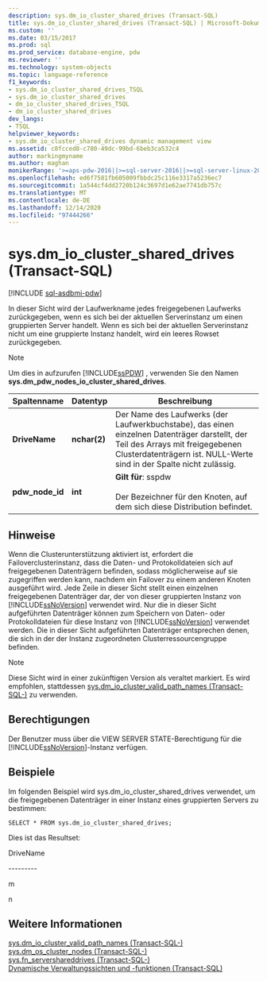 ```yaml
---
description: sys.dm_io_cluster_shared_drives (Transact-SQL)
title: sys.dm_io_cluster_shared_drives (Transact-SQL) | Microsoft-Dokumentation
ms.custom: ''
ms.date: 03/15/2017
ms.prod: sql
ms.prod_service: database-engine, pdw
ms.reviewer: ''
ms.technology: system-objects
ms.topic: language-reference
f1_keywords:
- sys.dm_io_cluster_shared_drives_TSQL
- sys.dm_io_cluster_shared_drives
- dm_io_cluster_shared_drives_TSQL
- dm_io_cluster_shared_drives
dev_langs:
- TSQL
helpviewer_keywords:
- sys.dm_io_cluster_shared_drives dynamic management view
ms.assetid: c8fcced8-c780-49dc-99bd-6beb3ca532c4
author: markingmyname
ms.author: maghan
monikerRange: '>=aps-pdw-2016||>=sql-server-2016||>=sql-server-linux-2017||=azuresqldb-mi-current'
ms.openlocfilehash: ed6f7581fb605009fbbdc25c116e3317a5236ec7
ms.sourcegitcommit: 1a544cf4dd2720b124c3697d1e62ae7741db757c
ms.translationtype: MT
ms.contentlocale: de-DE
ms.lasthandoff: 12/14/2020
ms.locfileid: "97444266"
---
```

# <a name="sysdm_io_cluster_shared_drives-transact-sql"></a>sys.dm_io_cluster_shared_drives (Transact-SQL)
[!INCLUDE [sql-asdbmi-pdw](../../includes/applies-to-version/sql-asdbmi-pdw.md)]

  In dieser Sicht wird der Laufwerkname jedes freigegebenen Laufwerks zurückgegeben, wenn es sich bei der aktuellen Serverinstanz um einen gruppierten Server handelt. Wenn es sich bei der aktuellen Serverinstanz nicht um eine gruppierte Instanz handelt, wird ein leeres Rowset zurückgegeben.  
  
> [!NOTE]  
>  Um dies in aufzurufen [!INCLUDE[ssPDW](../../includes/sspdw-md.md)] , verwenden Sie den Namen **sys.dm_pdw_nodes_io_cluster_shared_drives**.  
  
|Spaltenname|Datentyp|Beschreibung|  
|-----------------|---------------|-----------------|  
|**DriveName**|**nchar(2)**|Der Name des Laufwerks (der Laufwerkbuchstabe), das einen einzelnen Datenträger darstellt, der Teil des Arrays mit freigegebenen Clusterdatenträgern ist. NULL-Werte sind in der Spalte nicht zulässig.|  
|**pdw_node_id**|**int**|**Gilt für**: sspdw<br /><br /> Der Bezeichner für den Knoten, auf dem sich diese Distribution befindet.|  
  
## <a name="remarks"></a>Hinweise  
 Wenn die Clusterunterstützung aktiviert ist, erfordert die Failoverclusterinstanz, dass die Daten- und Protokolldateien sich auf freigegebenen Datenträgern befinden, sodass möglicherweise auf sie zugegriffen werden kann, nachdem ein Failover zu einem anderen Knoten ausgeführt wird. Jede Zeile in dieser Sicht stellt einen einzelnen freigegebenen Datenträger dar, der von dieser gruppierten Instanz von [!INCLUDE[ssNoVersion](../../includes/ssnoversion-md.md)] verwendet wird. Nur die in dieser Sicht aufgeführten Datenträger können zum Speichern von Daten- oder Protokolldateien für diese Instanz von [!INCLUDE[ssNoVersion](../../includes/ssnoversion-md.md)] verwendet werden. Die in dieser Sicht aufgeführten Datenträger entsprechen denen, die sich in der der Instanz zugeordneten Clusterressourcengruppe befinden.  
  
> [!NOTE]  
>  Diese Sicht wird in einer zukünftigen Version als veraltet markiert. Es wird empfohlen, stattdessen [sys.dm_io_cluster_valid_path_names &#40;Transact-SQL-&#41;](../../relational-databases/system-dynamic-management-views/sys-dm-io-cluster-valid-path-names-transact-sql.md) zu verwenden.  
  
## <a name="permissions"></a>Berechtigungen  
 Der Benutzer muss über die VIEW SERVER STATE-Berechtigung für die [!INCLUDE[ssNoVersion](../../includes/ssnoversion-md.md)]-Instanz verfügen.  
  
## <a name="examples"></a>Beispiele  
 Im folgenden Beispiel wird sys.dm_io_cluster_shared_drives verwendet, um die freigegebenen Datenträger in einer Instanz eines gruppierten Servers zu bestimmen:  
  
```  
SELECT * FROM sys.dm_io_cluster_shared_drives;  
```  
  
 Dies ist das Resultset:  
  
 DriveName  
  
 --------\-  
  
 m  
  
 n  
  
## <a name="see-also"></a>Weitere Informationen  
 [sys.dm_io_cluster_valid_path_names &#40;Transact-SQL-&#41;](../../relational-databases/system-dynamic-management-views/sys-dm-io-cluster-valid-path-names-transact-sql.md)   
 [sys.dm_os_cluster_nodes &#40;Transact-SQL-&#41;](../../relational-databases/system-dynamic-management-views/sys-dm-os-cluster-nodes-transact-sql.md)   
 [sys.fn_servershareddrives &#40;Transact-SQL-&#41;](../../relational-databases/system-functions/sys-fn-servershareddrives-transact-sql.md)   
 [Dynamische Verwaltungssichten und -funktionen &#40;Transact-SQL&#41;](~/relational-databases/system-dynamic-management-views/system-dynamic-management-views.md)  
  
  

